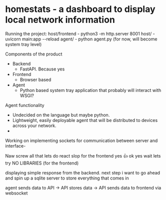 # homestats - a dashboard to display local network information

Running the project:
    host/frontend - python3 -m http.server 8001
    host/ - uvicorn main:app --reload
    agent/ - python agent.py (for now, will become system tray level)

Components of the product
- Backend
	- FastAPI. Because yes
- Frontend
	- Browser based
- Agent
	- Python based system tray application that probably will interact with WSGI?

 Agent functionality
- Undecided on the language but maybe python.
- Lightweight, easily deployable agent that will be distributed to devices across your network.
- 


Working on implementing sockets for communication between server and interface-

Naw screw all that lets do react slop for the frontend yes 👍
ok yes wait lets try NO LIBRARIES (for the frontend)

displaying simple response from the backend. next step i want to go ahead and spin up a sqlite server to store everything that comes in

agent sends data to API -> API stores data -> API sends data to frontend via websocket
